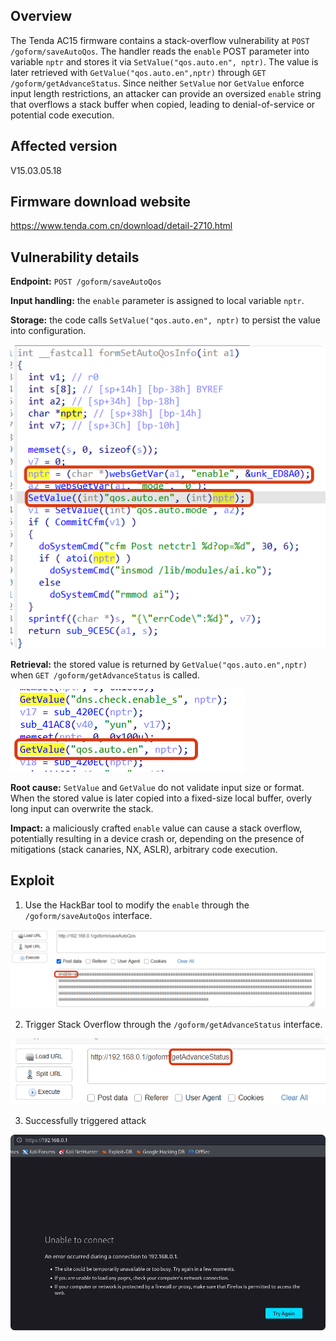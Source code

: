 ## Overview

The Tenda AC15 firmware contains a stack-overflow vulnerability at `POST /goform/saveAutoQos`. The handler reads the `enable` POST parameter into variable `nptr` and stores it via `SetValue("qos.auto.en", nptr)`. The value is later retrieved with `GetValue("qos.auto.en",nptr)` through `GET /goform/getAdvanceStatus`. Since neither `SetValue` nor `GetValue` enforce input length restrictions, an attacker can provide an oversized `enable` string that overflows a stack buffer when copied, leading to denial-of-service or potential code execution.

## Affected version

V15.03.05.18

## Firmware download website 

https://www.tenda.com.cn/download/detail-2710.html

## Vulnerability details

**Endpoint:** `POST /goform/saveAutoQos`

**Input handling:** the `enable` parameter is assigned to local variable `nptr`.

**Storage:** the code calls `SetValue("qos.auto.en", nptr)` to persist the value into configuration.

![](https://raw.githubusercontent.com/abcdefg-png/images2/main/%E5%B1%80%E9%83%A8%E6%88%AA%E5%8F%96_20250929_144804.png)

**Retrieval:** the stored value is returned by `GetValue("qos.auto.en",nptr)` when `GET /goform/getAdvanceStatus` is called.

![](https://raw.githubusercontent.com/abcdefg-png/images2/main/%E5%B1%80%E9%83%A8%E6%88%AA%E5%8F%96_20250929_145039.png)

**Root cause:** `SetValue` and `GetValue` do not validate input size or format. When the stored value is later copied into a fixed-size local buffer, overly long input can overwrite the stack.

**Impact:** a maliciously crafted `enable` value can cause a stack overflow, potentially resulting in a device crash or, depending on the presence of mitigations (stack canaries, NX, ASLR), arbitrary code execution.

## Exploit

1. Use the HackBar tool to modify the `enable` through the `/goform/saveAutoQos` interface.

![](https://raw.githubusercontent.com/abcdefg-png/images2/main/%E5%B1%80%E9%83%A8%E6%88%AA%E5%8F%96_20250929_145232.png)

2. Trigger Stack Overflow through the `/goform/getAdvanceStatus` interface.

![](https://raw.githubusercontent.com/abcdefg-png/images2/main/%E5%B1%80%E9%83%A8%E6%88%AA%E5%8F%96_20250929_145340.png)

3. Successfully triggered attack

![](https://raw.githubusercontent.com/abcdefg-png/images2/main/%E5%B1%80%E9%83%A8%E6%88%AA%E5%8F%96_20250929_102621.png)
